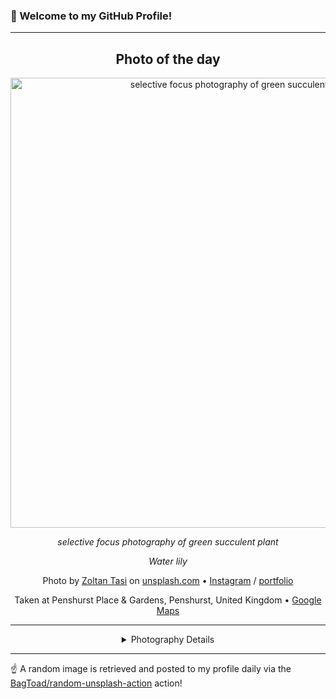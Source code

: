 ### 👋 Welcome to my GitHub Profile!

----
<div align="center">

## Photo of the day
  
  <a href="https://unsplash.com/photos/selective-focus-photography-of-green-succulent-plant-vHnVtLK8rCc"><img width="720" src="https://images.unsplash.com/photo-1528715471579-d1bcf0ba5e83?crop=entropy&cs=tinysrgb&fit=max&fm=jpg&ixid=M3w1OTQ0OTd8MHwxfHJhbmRvbXx8fHx8fHx8fDE3MjMxODM3MjB8&ixlib=rb-4.0.3&q=80&w=1080" alt="selective focus photography of green succulent plant"></a>
  
  <em>selective focus photography of green succulent plant</em>
  
  <em>Water lily</em>

  Photo by [Zoltan Tasi](https://foundation.app/@zoltan_tasi) on [unsplash.com](https://unsplash.com/) • [Instagram](https://instagram.com/zoltan_tasi) / [portfolio](https://foundation.app/@zoltan_tasi)
  
  Taken at Penshurst Place & Gardens, Penshurst, United Kingdom • [Google Maps](https://www.google.com/maps/search/?api=1&query=51.1746265,0.183677699999976)
  
  ---
  
<details>
<summary>Photography Details</summary>
  
| Parameter     | Value |
| ------------- | ----- |
| Camera Model  | X-T1 |
| Exposure Time | 1/2000 |
| Aperture      | 0.95 |
| Focal Length  | 35.0 |
| ISO           | 200 |
| Location      | Penshurst Place & Gardens, Penshurst, United Kingdom (United Kingdom) |
| Coordinates   | Latitude 51.1746265, Longitude 0.183677699999976 |

</details>

</div>

----

☝️ A random image is retrieved and posted to my profile daily via the [BagToad/random-unsplash-action](https://github.com/BagToad/random-unsplash-action) action!
